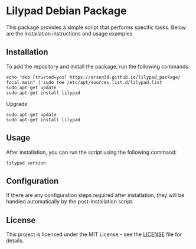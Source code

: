# Lilypad Debian Package

This package provides a simple script that performs specific tasks. Below are the installation instructions and usage examples.

## Installation

To add the repository and install the package, run the following commands:

```
echo "deb [trusted=yes] https://arsen3d.github.io/lilypad_package/ focal main" | sudo tee /etc/apt/sources.list.d/lilypad.list
sudo apt-get update
sudo apt-get install lilypad
```
Upgrade
```
sudo apt-get update
sudo apt-get install lilypad
```

## Usage

After installation, you can run the script using the following command:

```
lilypad version
```

## Configuration

If there are any configuration steps required after installation, they will be handled automatically by the post-installation script.

## License

This project is licensed under the MIT License - see the [LICENSE](LICENSE) file for details.